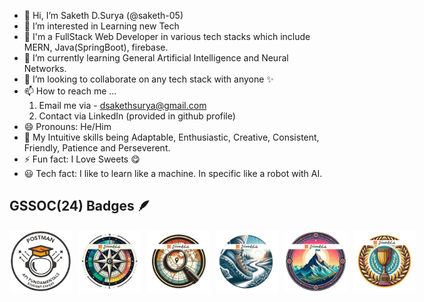- 👋 Hi, I’m Saketh D.Surya (@saketh-05)
- 👀 I’m interested in Learning new Tech
- 💪 I'm a FullStack Web Developer in various tech stacks which include MERN, Java(SpringBoot), firebase. 
- 🌱 I’m currently learning General Artificial Intelligence and Neural Networks. 
- 💞️ I’m looking to collaborate on any tech stack with anyone ✨
- 📫 How to reach me ...
  1. Email me via - dsakethsurya@gmail.com
  2. Contact via LinkedIn (provided in github profile)
- 😄 Pronouns: He/Him
- 🤹 My Intuitive skills being Adaptable, Enthusiastic, Creative, Consistent, Friendly, Patience and Perseverent.
- ⚡ Fun fact: I Love Sweets 😋
- 😃 Tech fact: I like to learn like a machine. In specific like a robot with AI. 
<!---
saketh-05/saketh-05 is a ✨ special ✨ repository because its `README.md` (this file) appears on your GitHub profile.
You can click the Preview link to take a look at your changes.
--->
## GSSOC(24) Badges 🪶
<div style='display:flex; align-items:center; gap: 10px;' align='center'>
<img src="https://raw.githubusercontent.com/girlscript/girlscript-gssoc-ext24/prod/public/badges/postman.png" width="100px" height="100px" />
  <img src="https://github.com/girlscript/girlscript-gssoc-ext24/blob/prod/public/badges/1.png" width="100px" height="100px" />
  <img src="https://github.com/girlscript/girlscript-gssoc-ext24/blob/prod/public/badges/2.png" width="100px" height="100px" />
  <img src="https://github.com/girlscript/girlscript-gssoc-ext24/blob/prod/public/badges/3.png" width="100px" height="100px" />
  <img src="https://github.com/girlscript/girlscript-gssoc-ext24/blob/prod/public/badges/4.png" width="100px" height="100px" />
  <img src="https://github.com/girlscript/girlscript-gssoc-ext24/blob/prod/public/badges/5.png" width="100px" height="100px" />
</div>
